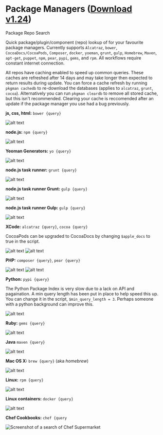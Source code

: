 Package Managers ([Download v1.24](https://raw.github.com/willfarrell/alfred-pkgman-workflow/master/Package%20Managers.alfredworkflow))
======================================

Package Repo Search

Quick package/plugin/component (repo) lookup of for your favourite package managers. Currently supports `Alcatraz`, `bower`, `CocoaDocs/CocoaPods`, `Composer`, `docker`, `yoeman`, `grunt`, `gulp`, `Homebrew`, `Maven`, `apt-get`, `puppet`, `npm`, `pear`, `pypi`, `gems`, and `rpm`. All workflows require constant internet connection.

All repos have caching enabled to speed up common queries. These caches are refreshed after 14 days and may take longer then expected to return results during update. You can force a cache refresh by running `pkgman cachedb` to re-download the databases (applies to `alcatraz`, `grunt`, `cocoa`). Alternatively you can run `pkgman cleardb` to remove all stored cache, but this isn't recommended. Clearing your cache is reccomended after an update if the package manager you use had a bug previously.

**js, css, html:** `bower {query}`

![alt text][bower]

**node.js:** `npm {query}`

![alt text][npm]

**Yeoman Generators:** `yo {query}`

![alt text][yo]

**node.js task runner:** `grunt {query}`

![alt text][grunt]

**node.js task runner Grunt:** `gulp {query}`

![alt text][gulp]

**node.js task runner Gulp:** `gulp {query}`

![alt text][gulp]

**XCode:** `alcatraz {query}`, `cocoa {query}`

CocoaPods can be upgraded to CocoaDocs by changing `$apple_docs` to true in the script.

![alt text][alcatraz]
![alt text][cocoa]

**PHP:** `composer {query}`, `pear {query}`

![alt text][composer]
![alt text][pear]

**Python:** `pypi {query}`

The Python Package Index is very slow due to a lack on API and pagaination. A min query length has been put in place to help speed this up. You can change it in the script, `$min_query_length = 3`. Perhaps someone with a python background can improve this.

![alt text][pypi]

**Ruby:** `gems {query}`

![alt text][gems]

**Java** `maven {query}`

![alt text][maven]

**Mac OS X:** `brew {query}` (aka *homebrew*)

![alt text][brew]

**Linux:** `rpm {query}`

![alt text][rpm]

**Linux containers:** `docker {query}`

![alt text][docker]

**Chef Cookbooks:** `chef {query`

![Screenshot of a search of Chef Supermarket][chef]

[alcatraz]: ./screenshots/alcatraz.png "Sample alcatraz result"
[bower]: ./screenshots/bower.png "Sample bower result"
[brew]: ./screenshots/brew.png "Sample brew result"
[chef]: ./screenshots/chef.png "Sample chef result"
[cocoa]: ./screenshots/cocoa.png "Sample cocoa result"
[composer]: ./screenshots/composer.png "Sample composer result"
[docker]: ./screenshots/docker.png "Sample docker result"
[gems]: ./screenshots/gems.png "Sample gems result"
[grunt]: ./screenshots/grunt.png "Sample grunt result"
[gulp]: ./screenshots/gulp.png "Sample gulp result"
[gulp]: ./screenshots/gulp.png "Sample gulp result"
[maven]: ./screenshots/maven.png "Sample maven result"
[npm]: ./screenshots/npm.png "Sample npm result"
[pear]: ./screenshots/pear.png "Sample pear result"
[pypi]: ./screenshots/pypi.png "Sample pypi result"
[rpm]: ./screenshots/rpm.png "Sample rpm result"
[ruby]: ./screenshots/ruby.png "Sample ruby result"
[yo]: ./screenshots/yo.png "Sample yo result"
